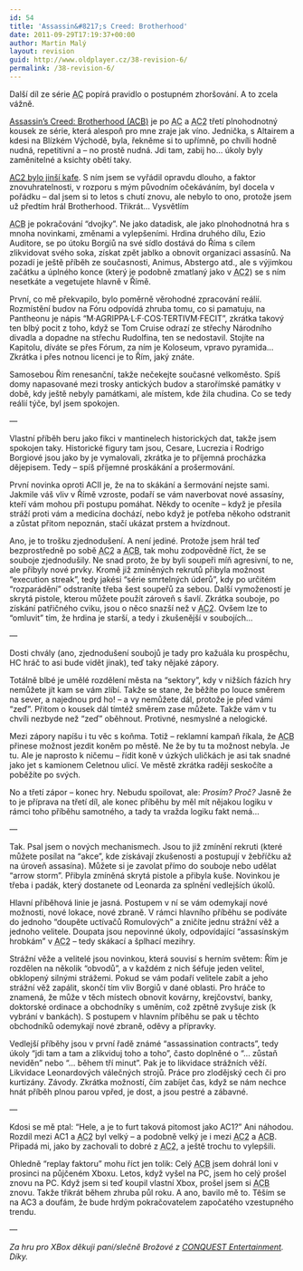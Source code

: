 ```yaml
---
id: 54
title: 'Assassin&#8217;s Creed: Brotherhood'
date: 2011-09-29T17:19:37+00:00
author: Martin Malý
layout: revision
guid: http://www.oldplayer.cz/38-revision-6/
permalink: /38-revision-6/
---
```

<div>
  <p>
    Další díl ze série <abbr title="Assassin\'s Creed">AC</abbr> popírá pravidlo o postupném zhoršování. A to zcela vážně.
  </p>
  
  <p>
    <a href="http://www.xzone.cz/hledat.php3?vyber=&search=assassins*creed:*brotherhood&seradit=nazevdown&detail=1&amp;a_aid=gamer&amp;a_bid=27a382f7">Assassin&#8217;s Creed: Brotherhood (<abbr title="Assassin\'s Creed: Brotherhood">ACB</abbr>)</a> je po <abbr title="Assassin\'s Creed">AC</abbr> a <abbr title="Assassin\'s Creed 2">AC2</abbr> třetí plnohodnotný kousek ze série, která alespoň pro mne zraje jak víno. Jednička, s Altairem a kdesi na Blízkém Východě, byla, řekněme si to upřímně, po chvíli hodně nudná, repetitivní a &#8211; no prostě nudná. Jdi tam, zabij ho&#8230; úkoly byly zaměnitelné a ksichty obětí taky.
  </p>
  
  <p>
    <a href="http://www.misantrop.info/assassins-creed-ii"><abbr title="Assassin\'s Creed 2">AC2</abbr> bylo jinší kafe</a>. S ním jsem se vyřádil opravdu dlouho, a faktor znovuhratelnosti, v rozporu s mým původním očekáváním, byl docela v pořádku &#8211; dal jsem si to letos s chutí znovu, ale nebylo to ono, protože jsem už předtím hrál Brotherhood. Třikrát&#8230; Vysvětlím
  </p>
  
  <p>
    <abbr title="Assassin\'s Creed: Brotherhood">ACB</abbr> je pokračování &#8220;dvojky&#8221;. Ne jako datadisk, ale jako plnohodnotná hra s mnoha novinkami, změnami a vylepšeními. Hrdina druhého dílu, Ezio Auditore, se po útoku Borgiů na své sídlo dostává do Říma s cílem zlikvidovat svého soka, získat zpět jablko a obnovit organizaci assasínů. Na pozadí je ještě příběh ze současnosti, Animus, Abstergo atd., ale s výjimkou začátku a úplného konce (který je podobně zmatlaný jako v <abbr title="Assassin\'s Creed 2">AC2</abbr>) se s ním nesetkáte a vegetujete hlavně v Římě.
  </p>
  
  <p>
    První, co mě překvapilo, bylo poměrně věrohodné zpracování reálií. Rozmístění budov na Fóru odpovídá zhruba tomu, co si pamatuju, na Pantheonu je nápis &#8220;M·AGRIPPA·L·F·COS·TERTIVM·FECIT&#8221;, zkrátka takový ten blbý pocit z toho, když se Tom Cruise odrazí ze střechy Národního divadla a dopadne na střechu Rudolfina, ten se nedostavil. Stojíte na Kapitolu, díváte se přes Fórum, za ním je Koloseum, vpravo pyramida&#8230; Zkrátka i přes notnou licenci je to Řím, jaký znáte.
  </p>
  
  <p>
    Samosebou Řím renesanční, takže nečekejte současné velkoměsto. Spíš domy napasované mezi trosky antických budov a starořímské památky v době, kdy ještě nebyly památkami, ale místem, kde žila chudina. Co se tedy reálií týče, byl jsem spokojen.
  </p>
  
  <p>
    &#8212;
  </p>
  
  <p>
    Vlastní příběh beru jako fikci v mantinelech historických dat, takže jsem spokojen taky. Historické figury tam jsou, Cesare, Lucrezia i Rodrigo Borgiové jsou jako by je vymalovali, zkrátka je to příjemná procházka dějepisem. Tedy &#8211; spíš příjemné proskákání a prošermování.
  </p>
  
  <p>
    První novinka oproti ACII je, že na to skákání a šermování nejste sami. Jakmile váš vliv v Římě vzroste, podaří se vám naverbovat nové assasíny, kteří vám mohou při postupu pomáhat. Někdy to oceníte &#8211; když je přesila stráží proti vám a medicína dochází, nebo když je potřeba někoho odstranit a zůstat přitom nepoznán, stačí ukázat prstem a hvízdnout.
  </p>
  
  <p>
    Ano, je to trošku zjednodušení. A není jediné. Protože jsem hrál teď bezprostředně po sobě <abbr title="Assassin\'s Creed 2">AC2</abbr> a <abbr title="Assassin\'s Creed: Brotherhood">ACB</abbr>, tak mohu zodpovědně říct, že se souboje zjednodušily. Ne snad proto, že by byli soupeři míň agresivní, to ne, ale přibyly nové prvky. Kromě již zmíněných rekrutů přibyla možnost &#8220;execution streak&#8221;, tedy jakési &#8220;série smrtelných úderů&#8221;, kdy po určitém &#8220;rozparádění&#8221; odstraníte třeba šest soupeřů za sebou. Další vymožeností je skrytá pistole, kterou můžete použít zároveň s šavlí. Zkrátka souboje, po získání patřičného cviku, jsou o něco snazší než v <abbr title="Assassin\'s Creed 2">AC2</abbr>. Ovšem lze to &#8220;omluvit&#8221; tím, že hrdina je starší, a tedy i zkušenější v soubojích&#8230;
  </p>
  
  <p>
    &#8212;
  </p>
  
  <p>
    Dosti chvály (ano, zjednodušení soubojů je tady pro kažuála ku prospěchu, HC hráč to asi bude vidět jinak), teď taky nějaké zápory.
  </p>
  
  <p>
    Totálně blbé je umělé rozdělení města na &#8220;sektory&#8221;, kdy v nižších fázích hry nemůžete jít kam se vám zlíbí. Takže se stane, že běžíte po louce směrem na sever, a najednou prd ho! &#8211; a vy nemůžete dál, protože je před vámi &#8220;zeď&#8221;. Přitom o kousek dál tímtéž směrem zase můžete. Takže vám v tu chvíli nezbyde než &#8220;zeď&#8221; oběhnout. Protivné, nesmyslné a nelogické.
  </p>
  
  <p>
    Mezi zápory napíšu i tu věc s koňma. Totiž &#8211; reklamní kampaň říkala, že <abbr title="Assassin\'s Creed: Brotherhood">ACB</abbr> přinese možnost jezdit koněm po městě. Ne že by tu ta možnost nebyla. Je tu. Ale je naprosto k ničemu &#8211; řídit koně v úzkých uličkách je asi tak snadné jako jet s kamionem Celetnou ulicí. Ve městě zkrátka raději seskočíte a poběžíte po svých.
  </p>
  
  <p>
    No a třetí zápor &#8211; konec hry. Nebudu spoilovat, ale: <em>Prosím? Proč?</em> Jasně že to je příprava na třetí díl, ale konec příběhu by měl mít nějakou logiku v rámci toho příběhu samotného, a tady ta vražda logiku fakt nemá&#8230;
  </p>
  
  <p>
    &#8212;
  </p>
  
  <p>
    Tak. Psal jsem o nových mechanismech. Jsou to již zmínění rekruti (které můžete posílat na &#8220;akce&#8221;, kde získávají zkušenosti a postupují v žebříčku až na úroveň assasína). Můžete si je zavolat přímo do souboje nebo udělat &#8220;arrow storm&#8221;. Přibyla zmíněná skrytá pistole a přibyla kuše. Novinkou je třeba i padák, který dostanete od Leonarda za splnění vedlejších úkolů.
  </p>
  
  <p>
  </p>
  
  <p>
    Hlavní příběhová linie je jasná. Postupem v ní se vám odemykají nové možnosti, nové lokace, nové zbraně. V rámci hlavního příběhu se podíváte do jednoho &#8220;doupěte uctívačů Romulových&#8221; a zničíte jednu strážní věž a jednoho velitele. Doupata jsou nepovinné úkoly, odpovídající &#8220;assasínským hrobkám&#8221; v <abbr title="Assassin\'s Creed 2">AC2</abbr> &#8211; tedy skákací a šplhací mezihry.
  </p>
  
  <p>
    Strážní věže a velitelé jsou novinkou, která souvisí s herním světem: Řím je rozdělen na několik &#8220;obvodů&#8221;, a v každém z nich šéfuje jeden velitel, obklopený silnými strážemi. Pokud se vám podaří velitele zabít a jeho strážní věž zapálit, skončí tím vliv Borgiů v dané oblasti. Pro hráče to znamená, že může v těch místech obnovit kovárny, krejčovství, banky, doktorské ordinace a obchodníky s uměním, což zpětně zvyšuje zisk (k vybrání v bankách). S postupem v hlavním příběhu se pak u těchto obchodníků odemykají nové zbraně, oděvy a přípravky.
  </p>
  
  <p>
    Vedlejší příběhy jsou v první řadě známé &#8220;assassination contracts&#8221;, tedy úkoly &#8220;jdi tam a tam a zlikviduj toho a toho&#8221;, často doplněné o &#8220;&#8230; zůstaň neviděn&#8221; nebo &#8220;&#8230; během tří minut&#8221;. Pak je to likvidace strážních věží. Likvidace Leonardových válečných strojů. Práce pro zlodějský cech či pro kurtizány. Závody. Zkrátka možností, čím zabíjet čas, když se nám nechce hnát příběh plnou parou vpřed, je dost, a jsou pestré a zábavné.
  </p>
  
  <p>
    &#8212;
  </p>
  
  <p>
    Kdosi se mě ptal: &#8220;Hele, a je to furt taková pitomost jako AC1?&#8221; Ani náhodou. Rozdíl mezi AC1 a <abbr title="Assassin\'s Creed 2">AC2</abbr> byl velký &#8211; a podobně velký je i mezi <abbr title="Assassin\'s Creed 2">AC2</abbr> a <abbr title="Assassin\'s Creed: Brotherhood">ACB</abbr>. Připadá mi, jako by zachovali to dobré z <abbr title="Assassin\'s Creed 2">AC2</abbr>, a ještě trochu to vylepšili.
  </p>
  
  <p>
    Ohledně &#8220;replay faktoru&#8221; mohu říct jen tolik: Celý <abbr title="Assassin\'s Creed: Brotherhood">ACB</abbr> jsem dohrál loni v prosinci na půjčeném Xboxu. Letos, když vyšel na PC, jsem ho celý prošel znovu na PC. Když jsem si teď koupil vlastní Xbox, prošel jsem si <abbr title="Assassin\'s Creed: Brotherhood">ACB</abbr> znovu. Takže třikrát během zhruba půl roku. A ano, bavilo mě to. Těším se na AC3 a doufám, že bude hrdým pokračovatelem započatého vzestupného trendu.
  </p>
  
  <p>
  </p>
  
  <p>
    &#8212;
  </p>
  
  <p>
    <em>Za hru pro XBox děkuji paní/slečně Brožové z <a href="http://cqe.cz/">CONQUEST Entertainment</a>. Díky.</em>
  </p>
</div>

<div id="google_plus_one">
  <g:plusone></g:plusone>
</div>

<div id="fb_send_like">
</div>